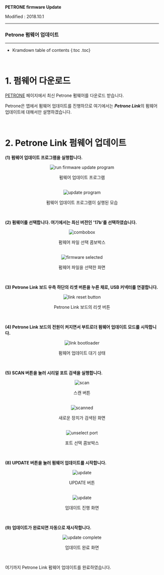 **PETRONE firmware Update**

Modified : 2018.10.1

---

<h3>Petrone 펌웨어 업데이트</h3>

---

* Kramdown table of contents
{:toc .toc}

<br>

# 1. 펌웨어 다운로드

[PETRONE](http://dev.byrobot.co.kr/documents/kr/products/petrone/) 페이지에서 최신 Petrone 펌웨어를 다운로드 받습니다.

Petrone은 앱에서 펌웨어 업데이트를 진행하므로 여기에서는 ***Petrone Link***의 펌웨어 업데이트에 대해서만 설명하겠습니다.


<br>


# 2. Petrone Link 펌웨어 업데이트

<b>(1) 펌웨어 업데이트 프로그램을 실행합니다.</b>

<div align="center">
    <img src="./images/0_link_1_folder.jpg" alt="run firmware update program">
    <p>펌웨어 업데이트 프로그램</p>
</div>
<br>

<div align="center">
    <img src="./images/0_link_2_program.jpg" alt="update program">
    <p>펌웨어 업데이트 프로그램이 실행된 모습</p>
</div>
<br>

<b>(2) 펌웨어를 선택합니다. 여기에서는 최신 버전인 '17b'를 선택하였습니다.</b>

<div align="center">
    <img src="./images/0_link_3_combobox.jpg" alt="combobox">
    <p>펌웨어 파일 선택 콤보박스</p>
</div>
<br>

<div align="center">
    <img src="./images/0_link_4_fileselected.jpg" alt="firmware selected">
    <p>펌웨어 파일을 선택한 화면</p>
</div>
<br>

<b>(3) Petrone Link 보드 우측 하단의 리셋 버튼을 누른 채로, USB 커넥터를 연결합니다.</b>

<div align="center">
    <img src="./images/0_link_5_resetbutton.jpg" alt="link reset button">
    <p>Petrone Link 보드의 리셋 버튼</p>
</div>
<br>

<b>(4) Petrone Link 보드의 전원이 켜지면서 부트로더 펌웨어 업데이트 모드를 시작합니다.</b>

<div align="center">
    <img src="./images/0_link_6_bootloader.jpg" alt="link bootloader">
    <p>펌웨어 업데이트 대기 상태</p>
</div>
<br>

<b>(5) SCAN 버튼을 눌러 시리얼 포트 검색을 실행합니다.</b>

<div align="center">
    <img src="./images/0_link_7_scan.jpg" alt="scan">
    <p>스캔 버튼</p>
</div>
<br>

<div align="center">
    <img src="./images/0_link_8_scanned.jpg" alt="scanned">
    <p>새로운 장치가 검색된 화면</p>
</div>
<br>

<div align="center">
    <img src="./images/0_link_9_portcombobox.jpg" alt="unselect port">
    <p>포트 선택 콤보박스</p>
</div>
<br>

<b>(8) UPDATE 버튼을 눌러 펌웨어 업데이트를 시작합니다.</b>

<div align="center">
    <img src="./images/0_link_10_updatebutton.jpg" alt="update">
    <p>UPDATE 버튼</p>
</div>
<br>

<div align="center">
    <img src="./images/0_link_11_update.jpg" alt="update">
    <p>업데이트 진행 화면</p>
</div>
<br>

<b>(9) 업데이트가 완료되면 자동으로 재시작합니다.</b>

<div align="center">
    <img src="./images/0_link_12_updatecomplete.jpg" alt="update complete">
    <p>업데이트 완료 화면</p>
</div>
<br>


여기까지 Petrone Link 펌웨어 업데이트를 완료하였습니다.

